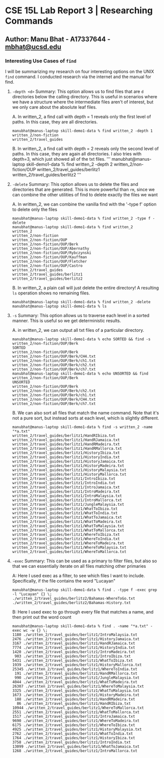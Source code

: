 # CSE 15L Lab Report 3 | Researching Commands 
## Author: Manu Bhat - A17337644 - mbhat@ucsd.edu

### Interesting Use Cases of `find`

I will be summarizing my research on four interesting options on the UNIX `find` command. I conducted research via the internet and the manual for find.

1. `-depth <d>`
    Summary: This option allows us to find files that are `d` directories below the calling directory. This is useful in scenarios where we have a structure where the intermediate files aren't of interest, but we only care about the absolute leaf files.

    A. In written_2, a find call with depth = 1 reveals only the first level of paths. In this case, they are all directories.
    ```
    manubhat@manus-laptop skill-demo1-data % find written_2 -depth 1
    written_2/non-fiction
    written_2/travel_guides
    ```
    B. In written_2, a find call with depth = 2 reveals only the second level of paths. In this case, they are again all directories. I also tries with depth=3, which just showed all of the txt files.
    '''
    manubhat@manus-laptop skill-demo1-data % find written_2 -depth 2
    written_2/non-fiction/OUP
    written_2/travel_guides/berlitz1
    written_2/travel_guides/berlitz2
    '''
2. `-delete` 
    Summary: This option allows us to delete the files and directories that are generated. This is more powerful than `rm`, since we can combine the other utilities of find to delete exactly the files we want
    
    A. In written_2, we can combine the vanilla find with the '-type f' option to delete only the files
    ```
    manubhat@manus-laptop skill-demo1-data % find written_2 -type f -delete
    manubhat@manus-laptop skill-demo1-data % find written_2 
    written_2
    written_2/non-fiction
    written_2/non-fiction/OUP
    written_2/non-fiction/OUP/Berk
    written_2/non-fiction/OUP/Abernathy
    written_2/non-fiction/OUP/Rybczynski
    written_2/non-fiction/OUP/Kauffman
    written_2/non-fiction/OUP/Fletcher
    written_2/non-fiction/OUP/Castro
    written_2/travel_guides
    written_2/travel_guides/berlitz1
    written_2/travel_guides/berlitz2
    ``` 
    B. In written_2, a plain call will just delete the entire directory! A resulting `ls` operation shows no remaining files.
    ```
    manubhat@manus-laptop skill-demo1-data % find written_2 -delete
    manubhat@manus-laptop skill-demo1-data % ls  
    ```
3. `-s`
    Summary: This option allows us to traverse each level in a sorted manner. This is useful so we get deterministic results.
    
    A. in written_2, we can output all txt files of a particular directory.
    ```
    manubhat@manus-laptop skill-demo1-data % echo SORTED && find -s written_2/non-fiction/OUP/Berk
    SORTED
    written_2/non-fiction/OUP/Berk
    written_2/non-fiction/OUP/Berk/CH4.txt
    written_2/non-fiction/OUP/Berk/ch1.txt
    written_2/non-fiction/OUP/Berk/ch2.txt
    written_2/non-fiction/OUP/Berk/ch7.txt
    manubhat@manus-laptop skill-demo1-data % echo UNSORTED && find written_2/non-fiction/OUP/Berk
    UNSORTED
    written_2/non-fiction/OUP/Berk
    written_2/non-fiction/OUP/Berk/ch2.txt
    written_2/non-fiction/OUP/Berk/ch1.txt
    written_2/non-fiction/OUP/Berk/CH4.txt
    written_2/non-fiction/OUP/Berk/ch7.txt
    ```
    B. We can also sort all files that match the name command. Note that it's not a pure sort, but instead sorts at each level, which is slightly different.
    ```
    manubhat@manus-laptop skill-demo1-data % find -s written_2 -name "*a.txt"
    written_2/travel_guides/berlitz1/HandRIbiza.txt
    written_2/travel_guides/berlitz1/HandRJamaica.txt
    written_2/travel_guides/berlitz1/HandRMadeira.txt
    written_2/travel_guides/berlitz1/HandRMallorca.txt
    written_2/travel_guides/berlitz1/HistoryIbiza.txt
    written_2/travel_guides/berlitz1/HistoryIndia.txt
    written_2/travel_guides/berlitz1/HistoryJamaica.txt
    written_2/travel_guides/berlitz1/HistoryMadeira.txt
    written_2/travel_guides/berlitz1/HistoryMalaysia.txt
    written_2/travel_guides/berlitz1/HistoryMallorca.txt
    written_2/travel_guides/berlitz1/IntroIbiza.txt
    written_2/travel_guides/berlitz1/IntroIndia.txt
    written_2/travel_guides/berlitz1/IntroJamaica.txt
    written_2/travel_guides/berlitz1/IntroMadeira.txt
    written_2/travel_guides/berlitz1/IntroMalaysia.txt
    written_2/travel_guides/berlitz1/IntroMallorca.txt
    written_2/travel_guides/berlitz1/JungleMalaysia.txt
    written_2/travel_guides/berlitz1/WhatToIbiza.txt
    written_2/travel_guides/berlitz1/WhatToIndia.txt
    written_2/travel_guides/berlitz1/WhatToJamaica.txt
    written_2/travel_guides/berlitz1/WhatToMadeira.txt
    written_2/travel_guides/berlitz1/WhatToMalaysia.txt
    written_2/travel_guides/berlitz1/WhatToMallorca.txt
    written_2/travel_guides/berlitz1/WhereToIbiza.txt
    written_2/travel_guides/berlitz1/WhereToIndia.txt
    written_2/travel_guides/berlitz1/WhereToMadeira.txt
    written_2/travel_guides/berlitz1/WhereToMalaysia.txt
    written_2/travel_guides/berlitz1/WhereToMallorca.txt
    ```
4. `-exec`
    Summary: This can be used as a primary to filter files, but also so that we can essentially iterate on all files matching other primaries 
    
    A: Here I used exec as a filter, to see which files I want to include. Specifically, if the file contains the word "Lucayan"
    ```
    manubhat@manus-laptop skill-demo1-data % find . -type f -exec grep -l "Lucayan" {} \;
    ./written_2/travel_guides/berlitz2/Bahamas-WhereToGo.txt
    ./written_2/travel_guides/berlitz2/Bahamas-History.txt
    ```
    B: Here I used exec to go through every file that matches a name, and then print out the word count
    ```
    manubhat@manus-laptop skill-demo1-data % find . -name "*a.txt" -exec wc -w {} \;
    1180 ./written_2/travel_guides/berlitz1/IntroMalaysia.txt
    2476 ./written_2/travel_guides/berlitz1/HistoryJamaica.txt
    3167 ./written_2/travel_guides/berlitz1/HandRJamaica.txt
    7774 ./written_2/travel_guides/berlitz1/HistoryIndia.txt
    1420 ./written_2/travel_guides/berlitz1/IntroMadeira.txt
     903 ./written_2/travel_guides/berlitz1/IntroIbiza.txt
    5431 ./written_2/travel_guides/berlitz1/WhatToIbiza.txt
    1939 ./written_2/travel_guides/berlitz1/HistoryMallorca.txt
   25345 ./written_2/travel_guides/berlitz1/WhereToIndia.txt
     191 ./written_2/travel_guides/berlitz1/HandRMallorca.txt
     990 ./written_2/travel_guides/berlitz1/JungleMalaysia.txt
    4044 ./written_2/travel_guides/berlitz1/WhatToMadeira.txt
   26307 ./written_2/travel_guides/berlitz1/WhereToMalaysia.txt
    3325 ./written_2/travel_guides/berlitz1/WhatToMalaysia.txt
    1673 ./written_2/travel_guides/berlitz1/HistoryMadeira.txt
     188 ./written_2/travel_guides/berlitz1/HandRMadeira.txt
      86 ./written_2/travel_guides/berlitz1/HandRIbiza.txt
   10944 ./written_2/travel_guides/berlitz1/WhereToMallorca.txt
    2551 ./written_2/travel_guides/berlitz1/WhatToMallorca.txt
    1517 ./written_2/travel_guides/berlitz1/IntroJamaica.txt
    9690 ./written_2/travel_guides/berlitz1/WhereToMadeira.txt
    6175 ./written_2/travel_guides/berlitz1/WhereToIbiza.txt
    4925 ./written_2/travel_guides/berlitz1/HistoryMalaysia.txt
    2762 ./written_2/travel_guides/berlitz1/WhatToIndia.txt
    1764 ./written_2/travel_guides/berlitz1/HistoryIbiza.txt
    3758 ./written_2/travel_guides/berlitz1/IntroIndia.txt
   13099 ./written_2/travel_guides/berlitz1/WhatToJamaica.txt
    1268 ./written_2/travel_guides/berlitz1/IntroMallorca.txt
    ```
